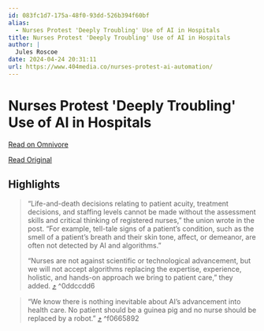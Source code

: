 ```yaml
---
id: 083fc1d7-175a-48f0-93dd-526b394f60bf
alias:
  - Nurses Protest 'Deeply Troubling' Use of AI in Hospitals
title: Nurses Protest 'Deeply Troubling' Use of AI in Hospitals
author: |
  Jules Roscoe
date: 2024-04-24 20:31:11
url: https://www.404media.co/nurses-protest-ai-automation/
---
```


# Nurses Protest 'Deeply Troubling' Use of AI in Hospitals

[Read on Omnivore](https://omnivore.app/me/nurses-protest-deeply-troubling-use-of-ai-in-hospitals-18f11972e3b)

[Read Original](https://www.404media.co/nurses-protest-ai-automation/)

## Highlights

> “Life-and-death decisions relating to patient acuity, treatment decisions, and staffing levels cannot be made without the assessment skills and critical thinking of registered nurses,” the union wrote in the post. “For example, tell-tale signs of a patient’s condition, such as the smell of a patient’s breath and their skin tone, affect, or demeanor, are often not detected by AI and algorithms.”
> 
> “Nurses are not against scientific or technological advancement, but we will not accept algorithms replacing the expertise, experience, holistic, and hands-on approach we bring to patient care,” they added. [⤴️](https://omnivore.app/me/nurses-protest-deeply-troubling-use-of-ai-in-hospitals-18f11972e3b#0ddccdd6-5ae9-43e5-858e-825b44395615)  ^0ddccdd6

> “We know there is nothing inevitable about AI’s advancement into health care. No patient should be a guinea pig and no nurse should be replaced by a robot.” [⤴️](https://omnivore.app/me/nurses-protest-deeply-troubling-use-of-ai-in-hospitals-18f11972e3b#f0665892-d641-4340-b105-38cccf327daa)  ^f0665892

